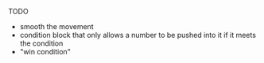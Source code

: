 TODO

- smooth the movement
- condition block that only allows a number to be pushed into it if it meets the condition
- "win condition"
